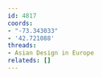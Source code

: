```yaml
---
id: 4817
coords:
- "-73.343033"
- '42.721088'
threads:
- Asian Design in Europe
relateds: []
---
```

